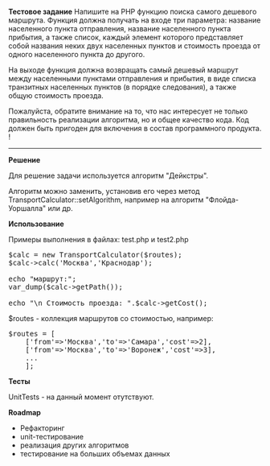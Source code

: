 **Тестовое задание**
Напишите на PHP функцию поиска самого дешевого маршрута.
Функция должна получать на входе три параметра:
название населенного пункта отправления,
название населенного пункта прибытия,
а также список, каждый элемент которого представляет собой названия неких двух населенных пунктов и стоимость проезда от одного населенного пункта до другого.

На выходе функция должна возвращать самый дешевый маршрут между населенными пунктами отправления и прибытия,
в виде списка транзитных населенных пунктов (в порядке следования),
а также общую стоимость проезда.

Пожалуйста, обратите внимание на то, что нас интересует не только правильность реализации алгоритма, но и общее качество кода.
Код должен быть пригоден для включения в состав программного продукта. !


________________


**Решение**

Для решение задачи используется алгоритм "Дейкстры".

Алгоритм можно заменить, установив его через метод TransportCalculator::setAlgorithm,
например на алгоритм  "Флойда-Уоршалла" или др.



**Использование**

Примеры выполнения в файлах: test.php и test2.php

<pre>
$calc = new TransportCalculator($routes);
$calc->calc('Москва','Краснодар');

echo "маршрут:";
var_dump($calc->getPath());

echo "\n Стоимость проезда: ".$calc->getCost();
</pre>

$routes  - коллекция маршрутов со стоимостью, например:

<pre>
$routes = [
    ['from'=>'Москва','to'=>'Самара','cost'=>2],
    ['from'=>'Москва','to'=>'Воронеж','cost'=>3],
    ...
    ];
</pre>


**Тесты**

   UnitTests - на данный момент отутствуют.
   
**Roadmap**
   
 - Рефакторинг
 - unit-тестирование
 - реализация других алгоритмов
 - тестирование на больших объемах данных
 
   
   


